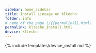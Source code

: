 ```yaml
---
sidebar: home_sidebar
title: Install Lineage on kltechn
folder: info
# name of the page (/{{permalink}}.html)
permalink: kltechn_Install.html
device: kltechn
---
```

{% include templates/device_install.md %}
